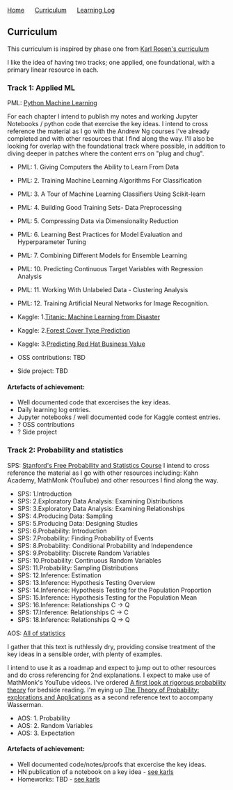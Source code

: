 <p>
  <a style="padding-right:20px;" href="./index.html">Home</a>
  <a style="padding-right:20px;" href="./curriculum.html">Curriculum</a>
  <a href="./learning_log.html">Learning Log</a>
</p>

## Curriculum

This curriculum is inspired by phase one from [Karl Rosen's curriculum](http://karlrosaen.com/ml/)

I like the idea of having two tracks; one applied, one foundational, with a primary linear resource in each.

### Track 1: Applied ML

PML: [Python Machine Learning](https://www.amazon.co.uk/Python-Machine-Learning-Sebastian-Raschka/dp/1783555130)

For each chapter I intend to publish my notes and working Jupyter Notebooks / python code that exercise the key ideas.
I intend to cross reference the material as I go with the Andrew Ng courses I've already completed and with other resources that I find along the way.
I'll also be looking for overlap with the foundational track where possible, in addition to diving deeper in patches where the content errs on "plug and chug".

- PML: 1. Giving Computers the Ability to Learn From Data
- PML: 2. Training Machine Learning Algorithms For Classification
- PML: 3. A Tour of Machine Learning Classifiers Using Scikit-learn
- PML: 4. Building Good Training Sets- Data Preprocessing
- PML: 5. Compressing Data via Dimensionality Reduction
- PML: 6. Learning Best Practices for Model Evaluation and Hyperparameter Tuning
- PML: 7. Combining Different Models for Ensemble Learning
- PML: 10. Predicting Continuous Target Variables with Regression Analysis
- PML: 11. Working With Unlabeled Data - Clustering Analysis
- PML: 12. Training Artificial Neural Networks for Image Recognition.

- Kaggle: 1.[Titanic: Machine Learning from Disaster](https://www.kaggle.com/c/titanic/overview)
- Kaggle: 2.[Forest Cover Type Prediction](https://www.kaggle.com/c/forest-cover-type-prediction)
- Kaggle: 3.[Predicting Red Hat Business Value](https://www.kaggle.com/c/predicting-red-hat-business-value) 

- OSS contributions: TBD
- Side project: TBD

#### Artefacts of achievement:

- Well documented code that excercises the key ideas.
- Daily learning log entries.
- Jupyter notebooks / well documented code for Kaggle contest entries.
- ? OSS contributions
- ? Side project

### Track 2: Probability and statistics

SPS: [Stanford's Free Probability and Statistics Course](https://lagunita.stanford.edu/courses/course-v1:OLI+ProbStat+Open_Jan2017/about)
I intend to cross reference the material as I go with other resources including: Kahn Academy, MathMonk (YouTube) and other resources I find along the way.

- SPS: 1.Introduction
- SPS: 2.Exploratory Data Analysis: Examining Distributions
- SPS: 3.Exploratory Data Analysis: Examining Relationships
- SPS: 4.Producing Data: Sampling
- SPS: 5.Producing Data: Designing Studies
- SPS: 6.Probability: Introduction
- SPS: 7.Probability: Finding Probability of Events
- SPS: 8.Probability: Conditional Probability and Independence
- SPS: 9.Probability: Discrete Random Variables
- SPS: 10.Probability: Continuous Random Variables
- SPS: 11.Probability: Sampling Distributions
- SPS: 12.Inference: Estimation
- SPS: 13.Inference: Hypothesis Testing Overview
- SPS: 14.Inference: Hypothesis Testing for the Population Proportion
- SPS: 15.Inference: Hypothesis Testing for the Population Mean
- SPS: 16.Inference: Relationships C -> Q
- SPS: 17.Inference: Relationships C -> C
- SPS: 18.Inference: Relationships Q -> Q

AOS: [All of statistics](https://www.amazon.co.uk/All-Statistics-Statistical-Inference-Springer/dp/0387402721)

I gather that this text is ruthlessly dry, providing consise treatment of the key ideas in a sensible order, with plenty of examples.

I intend to use it as a roadmap and expect to jump out to other resources and do cross referencing for 2nd explanations. I expect to make use of MathMonk's YouTube videos. I've ordered [A first look at rigorous probability theory](https://www.amazon.co.uk/gp/product/9812703713/ref=oh_aui_detailpage_o01_s00?ie=UTF8&psc=1) for bedside reading. I'm eying up [The Theory of Probability: explorations and Applications](https://www.amazon.co.uk/Theory-Probability-Explorations-Applications/dp/1107024471) as a second reference text to accompany Wasserman.

- AOS: 1. Probability
- AOS: 2. Random Variables
- AOS: 3. Expectation

#### Artefacts of achievement:

- Well documented code/notes/proofs that excercise the key ideas.
- HN publication of a notebook on a key idea - [see karls](http://karlrosaen.com/ml/learning-log/2016-05-17/)
- Homeworks: TBD - [see karls](http://karlrosaen.com/ml/hw/)
